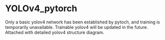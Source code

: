 # YOLOv4_pytorch
Only a basic yolov4 network has been established by pytoch, and training is temporarily unavailable. Trainable yolov4 will be updated in the future. Attached with detailed yolov4 structure diagram.
